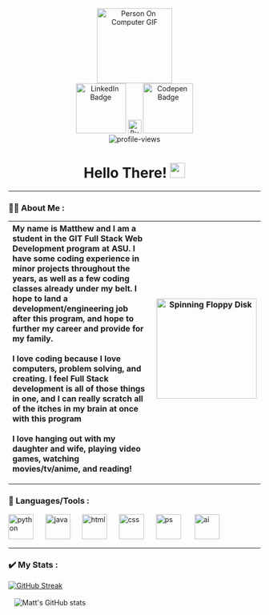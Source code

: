 <div id="header" align="center">
<img src="https://i.gifer.com/3IsP.gif" alt="Person On Computer GIF" width="150px"/>
    <div id="badges">
    <a href="https://www.linkedin.com/in/matthewjea/" {target="_blank"} rel="noreferrer noopener">
      <img src="https://custom-icon-badges.demolab.com/badge/LinkedIn-0A66C2?logo=linkedin-white&logoColor=fff)" alt="LinkedIn Badge" width="100"></a>
    <a href="https://www.buymeacoffee.com/astroactual" target="_blank" rel="noreferrer noopener">
        <img src="https://img.shields.io/badge/Buy%20Me%20a%20Coffee-ffdd00?&logo=buy-me-a-coffee&logoColor=black" alt="Buy Me A Coffee" height="27" ></a>
    <a href="https://codepen.io/astroactual" target="_blank" rel="noreferrer noopener">
        <img src="https://img.shields.io/badge/CodePen-white?&logo=codepen&logoColor=black" alt="Codepen Badge" width="100" ></a>
  </div>
  <img src="https://komarev.com/ghpvc/?username=dcroci&style=flat-square&color=blue" alt="profile-views"/>
  <h1>
  Hello There!
  <img src="https://media.giphy.com/media/hvRJCLFzcasrR4ia7z/giphy.gif" alt="waving hand" width="30px"/>
</h1>
</div>


---


### 👨‍💻 About Me : 

| My name is Matthew and I am a student in the GIT Full Stack Web Development program at ASU. I have some coding experience in minor projects throughout the years, as well as a few coding classes already under my belt. I hope to land a development/engineering job after this program, and hope to further my career and provide for my family.  <br> <br> I love coding because I love computers, problem solving, and creating. I feel Full Stack development is all of those things in one, and I can really scratch all of the itches in my brain at once with this program  <br> <br> I love hanging out with my daughter and wife, playing video games, watching movies/tv/anime, and reading! | <img src="https://i.gifer.com/7sZH.gif" alt="Spinning Floppy Disk" width="200"/> |  
|:-------|-----|

---

### 🧰 Languages/Tools : 

<div>
  <img src="https://cdn.jsdelivr.net/gh/devicons/devicon@latest/icons/python/python-original.svg"  title="python" alt="python" width="50" height="50"/>&nbsp;&nbsp;&nbsp;&nbsp;&nbsp;
  <img src="https://cdn.jsdelivr.net/gh/devicons/devicon@latest/icons/java/java-original.svg" title="Java" alt="java" width="50" height="50"/>&nbsp;&nbsp;&nbsp;&nbsp;&nbsp;
  <img src="https://cdn.jsdelivr.net/gh/devicons/devicon@latest/icons/html5/html5-original.svg" title="html" alt="html" width="50" height="50"/>&nbsp;&nbsp;&nbsp;&nbsp;&nbsp;
    <img src="https://cdn.jsdelivr.net/gh/devicons/devicon@latest/icons/css/css-original.svg"  title="css" alt="css" width="50" height="50"/>&nbsp;&nbsp;&nbsp;&nbsp;&nbsp;
  <img src="https://cdn.jsdelivr.net/gh/devicons/devicon@latest/icons/photoshop/photoshop-original.svg" title="Photoshop" alt="ps" width="50" height="50"/>&nbsp;&nbsp;&nbsp;&nbsp;&nbsp;&nbsp;
  <img src="https://cdn.jsdelivr.net/gh/devicons/devicon@latest/icons/illustrator/illustrator-plain.svg" title="illustrator" alt="ai" width="50" height="50"/>&nbsp;&nbsp;&nbsp;&nbsp;&nbsp;
</div>


---
### ✔️ My Stats :
[![GitHub Streak](http://github-readme-streak-stats.herokuapp.com?user=astroactual&theme=dracula&date_format=M%20j%5B%2C%20Y%5D&mode=weekly)](https://git.io/streak-stats)
<br><br>&nbsp;&nbsp;
![Matt's GitHub stats](https://github-readme-stats.vercel.app/api?username=astroactual&theme=dracula&show_icons=true)


